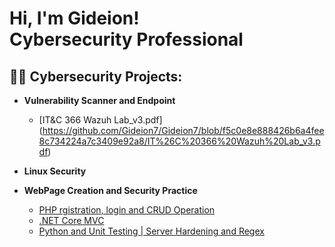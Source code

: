 <h1>Hi, I'm Gideion! <br/>Cybersecurity Professional</a>

<h2>👨‍💻 Cybersecurity Projects:</h2>

- <b>Vulnerability Scanner and Endpoint </b>
   - [IT&C 366 Wazuh Lab_v3.pdf] (https://github.com/Gideion7/Gideion7/blob/f5c0e8e888426b6a4fee8c734224a7c3409e92a8/IT%26C%20366%20Wazuh%20Lab_v3.pdf)

- <b>Linux Security </b>


- <b>WebPage Creation and Security Practice </b>
  - [PHP rgistration, login and CRUD Operation](https://github.com/Gideion7/ProjGid/tree/3b)
  - [.NET Core MVC](https://github.com/Gideion7/ProjGid/tree/4b)
  - [Python and Unit Testing | Server Hardening and Regex](https://github.com/Gideion7/ProjGid/tree/5b)
  



<!--
**joshmadakor1/joshmadakor1** is a ✨ _special_ ✨ repository because its `README.md` (this file) appears on your GitHub profile.

Here are some ideas to get you started:

- 🔭 I’m currently working on ...
- 🌱 I’m currently learning ...
- 👯 I’m looking to collaborate on ...
- 🤔 I’m looking for help with ...
- 💬 Ask me about ...
- 📫 How to reach me: ...
- 😄 Pronouns: ...
- ⚡ Fun fact: ...
-->
